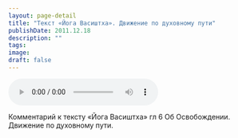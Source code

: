 ```yaml
---
layout: page-detail
title: "Текст «Йога Васиштха». Движение по духовному пути"
publishDate: 2011.12.18
description: ""
tags:
image:
draft: false
---
```


<audio title="2011.12.18 - Текст «Йога Васиштха». Движение по духовному пути.mp3" src="https://filer-api.advayta.org/v1.0/public/files/73332" controls=""></audio>

 Комментарий к тексту «Йога Васиштха» гл 6 Об Освобождении.  
 Движение по духовному пути.  

  
